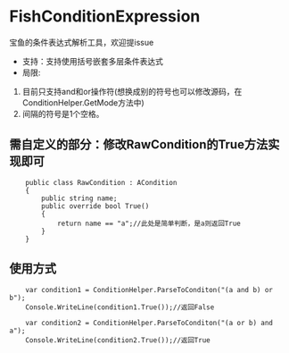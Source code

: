 # FishConditionExpression
宝鱼的条件表达式解析工具，欢迎提issue

 - 支持：支持使用括号嵌套多层条件表达式
 - 局限: 
  1. 目前只支持and和or操作符(想换成别的符号也可以修改源码，在ConditionHelper.GetMode方法中)
  2. 间隔的符号是1个空格。

## 需自定义的部分：修改RawCondition的True方法实现即可
```Csharp
    public class RawCondition : ACondition
    {
        public string name;
        public override bool True()
        {
            return name == "a";//此处是简单判断，是a则返回True
        }
    }
```

## 使用方式
```Csharp
    var condition1 = ConditionHelper.ParseToConditon("(a and b) or b");
    Console.WriteLine(condition1.True());//返回False
    
    var condition2 = ConditionHelper.ParseToConditon("(a or b) and a");
    Console.WriteLine(condition2.True());//返回True
```
